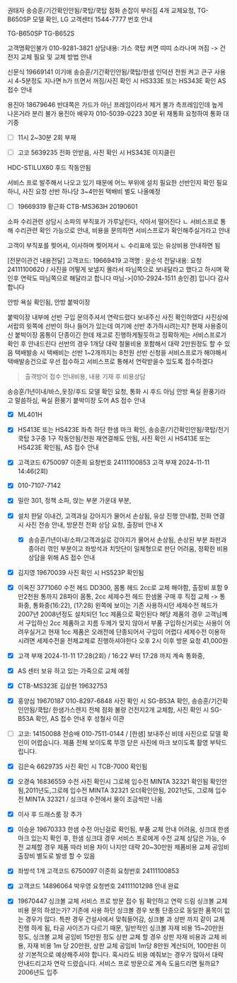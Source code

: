 권태자 
송승훈/기간확인안됨/쿡탑/쿡탑 점화 손잡이 부러짐 4개 교체요청,  TG-B650SP 모델 확인, LG 고객센터 1544-7777 번호 안내

TG-B650SP
TG-B652S


고객명확인불가 010-9281-3821
상담내용: 가스 쿡탑 켜면 띠띠 소라나며 꺼짐 -> 건전지 교체 필요 및 교체 방법 안내

신문식 19669141
이기애 
송승훈/기간확인안됨/쿡탑/한샘 인덕션 전원 켜고 큰구 사용시 4-5분정도 지나면 h가 뜨면서 꺼짐/사진 확인 시 HS333E 또는 HS343E 확인 AS 접수 안내

용진아 18679646
반대쪽은 가드가 아닌 프레임이라서 제거 불가
측프레임인데 높게 나온거라 분리 불가
용진아 배우자  010-5039-0223
30분 뒤 재통화 요청하여 통화 대기중
- [ ] 11시 2~30분 2회 부재

- [ ] 고코 5639235 전화 안받음, 사진 확인 시 HS343E 이지클린

HDC-STILUX60
후드 작동안됨  

서비스 프로 발주해서 나오고 있기 때문에
어느 부위에 설치 필요한 선반인지 확인 필요하니, 사진 요청
선반 하나당 3~4만원 택배비 별도 나올예정

- [ ] 19669319 황근화 CTB-MS363H 20190601


소파 수리관련 상담시
소파의 부직포가 가루날린다, 삭아서 떨어진다
ㄴ 서비스프로 통해 수리관련 확인 가능으로 안내, 비용을 문의하면 서비스프로가 확인해주실거라고 안내

고객이 부직포를 찢어셔, 이사하며 찢어져서
ㄴ 수리표에 있는 유상비용 안내하면 됨


[전문이관건 내용전달]
고객코드: 19669419
고객명 : 윤순석
전달내용: 요청24111100620 / 사진을 어떻게 보낼지 몰라서 따님쪽으로 보내달라고 했다고 하시며 확인후 연락도 따님쪽으로 해달라고 합니다
따님->[010-2924-1511 송인경] 입니다
감사합니다


안방 욕실 확인됨, 안방 붙박이장

붙박이장 내부에 선반 구입 문의주셔서 연락드렸다
보내주신 사진 확인하였다
사진상에 서랍의 윗쪽에 선반이 하나 들어가 있는데 여기에 선반 추가하시려는지?
현재 사용중이신 붙박이장 몸통이 단종이긴 한데 재고로 진행하게될듯하고
정확하게는 서비스프로가 확인 후 안내드린다
선반의 경우 1개당 대략 철물비용 포함해서 대략 2만원정도 할 수 있음
택배발송 시 택배비는 선반 1~2개까지는 8천원 
선반 신청을 서비스프로가 해야해서 택배발송건으로 우선 접수하고 서비스프로 통해서 연락받을수 있도록 접수하겠다
> 출격방어 접수 
안내비용, 내용 기재 후 비용상담



송승훈/1년이내/바스,옷장/후드 모델 확인 요청, 통화 시 후드 아님 안방 욕실 환풍기라고 말씀하심, 욕실 환풍기 붙박이장 도어 AS 접수 안내


- [x] ML401H
- [x] HS413E 또는 HS423E 좌측 하단 한샘 마크 확인, 송승훈/기간확인안됨/쿡탑/전기쿡탑 3구중 1구 작동안됨/전원 재연결해도 안됨, 사진 확인 시 HS413E 또는 HS423E 확인됨, AS 접수 안내
- [x] 고객코드 6750097 이준희 요청번호 24111100853 고객 부재 2024-11-11 14:46(2회)
- [x] 010-7107-7142
- [x] 밀란 301, 정책 소파, 앉는 부분 가운대 부분, 
- [x] 설치 한달 이내건, 고객과실 강아지가 물어서 손상됨, 유상 진행 안내함, 전화 연결시 사진 전송 안내, 방문전 전화 상담 요청, 출장비 안내 X 
  - [x] 송승훈/1년이내/소파/고객과실로 강아지가 물어서 손상됨, 손상된 부분 좌판과 종아리 꺾인 부분이고 좌방석과 치맛단이 일체형으로 판단 어려움, 정확한 비용 상담을 위해 AS 접수 안내
- [x] 김지영 19670039  사진 확인 시 HS523P 확인됨
- [x] 이옥진 3771060 수전 헤드 DD300, 몸통 헤드 2cc로 교체 해야함, 출장비 포함 9만2천원 통까지 28파이 몸통, 2cc 세제수전 헤드 한샘몰 구매 후 직접 교체 -> 통화중, 통화중(16:22), (17:28)
왼쪽에 보이는 기존 사용하시던 세제수전 헤드가
2007년 2008년정도 설치되던 1cc 제품으로 확인된다
해당 제품의 경우 고객님꼐서 구입하신 2cc 제품하고 지름 두께가 맞지 않아서 부품 구입하신거로는 사용이 어려우실거고
현재 1cc 제품은 오래전에 단종되어서 구입이 어렵다
세제수전 이용하시려면 세제수전을 전체교체로 진행하셔야한다 오후 2시 이후 방문 요청 41,000원

- [x] 고객 부재 2024-11-11 17:28(2회) / 16:22 부터 17:28 까지 계속 통화중,
- [x]  AS 센터 보유 하고 있는 가죽으로 교체 예정
- [x] CTB-MS323E  김상현 19632753
- [x] 홍양심 19670187 010-8297-6848 사진 확인 시 SG-B53A 확인, 송승훈/기간확인안됨/쿡탑/ 한샘가스렌지 전체 점화 불량 건전지2개 교체함, 사진 확인 시 SG-B53A 확인, AS 접수 안내 후 성철사 이관
- [ ] 고코: 14150088 전승배 010-7511-0144 / [한샘] 보내주신 비데 사진으로 모델 확인이 어렵습니다. 제품 전체 보이도록 뚜껑 닫은 사진에 마크 보이도록 촬영 부탁드립니다. 
- [x] 김은숙  6629735 사진 확인 시 TCB-7000 확인됨
- [x] 오경숙 16836559 수전 사진 확인시 그로헤 입수전 MINTA 32321 확인됨 확인안됨,2011년도,그로헤 입수전 MINTA 32321 오더확인안됨, 2021년도, 그로헤 입수전 MINTA 32321 / 싱크대 수전에서 물이 조금씩만 나옴
- [x] 이사 후 드래스룸 장 추가
- [x] 이승윤 19670333 한샘 수전 아닌걸로 확인됨, 부품 교체 안내 어려움, 싱크대 한샘 마크 있는지 확인 후, 한샘 싱크대 경우 서비스 프로에게 수전 교체 상담은 가능, 수전 교체할 경우 제품 따라 비용 차이 나지만 대략 20~30만원 제품비용 교체 공임비 출장비 별도로 발생 할 수 있음
- [x] 좌방석 1개  고객코드 6750097 이준희 요청번호 24111100853
- [x] 고객코드 14896064 박우영 요청번호 24111101298 안내 완료
- [x] 19670447 싱크볼 교체 서비스 프로 방문 접수 됨 확인하고 연락 드림 싱크볼 교체 비용 문의 하셨는가? 기존에 사용 하던 싱크볼 경우 보통 단종으로 동일한 품목이 없는 경우가 많다. 특판 경우 건설사에서 맞춰들어감, 싱크볼 과 상판 까지 같이 교체 진행 하게 됨, 타공 사이즈가 다르기 때문, 일반적인 싱크볼 자재 비용 15~20만원 정도, 싱크볼 교체 공임비 15만원 정도 상판 교체 할 경우 상판 자재 비용과 교체 비용, 자재 비용 1m 당 20만원, 상판 교체 공임비 1m당 8만원 계산되어, 100만원 이상 기본적으로 예상해주셔야 합니다. 혹시라도 비용 예줘보는 경우가 많아서 대략 안내드리고자 연락 드렸습니다. 서비스 프로 방문으로 계속 도움드리면 될까요? 2006년도 입주 